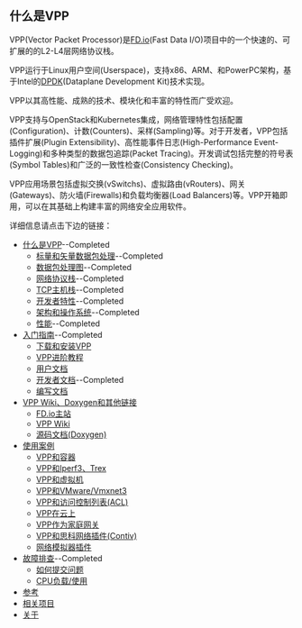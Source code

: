 ## 什么是VPP
VPP(Vector Packet Processor)是[FD.io](https://fd.io/)(Fast Data I/O)项目中的一个快速的、可扩展的的L2-L4层网络协议栈。

VPP运行于Linux用户空间(Userspace)，支持x86、ARM、和PowerPC架构，基于Intel的[DPDK](https://www.dpdk.org/)(Dataplane Development Kit)技术实现。

VPP以其高性能、成熟的技术、模块化和丰富的特性而广受欢迎。

VPP支持与OpenStack和Kubernetes集成，网络管理特性包括配置(Configuration)、计数(Counters)、采样(Sampling)等。对于开发者，VPP包括插件扩展(Plugin Extensibility)、高性能事件日志(High-Performance Event-Logging)和多种类型的数据包追踪(Packet Tracing)。开发调试包括完整的符号表(Symbol Tables)和广泛的一致性检查(Consistency Checking)。

VPP应用场景包括虚拟交换(vSwitchs)、虚拟路由(vRouters)、网关(Gateways)、防火墙(Firewalls)和负载均衡器(Load Balancers)等。VPP开箱即用，可以在其基础上构建丰富的网络安全应用软件。

详细信息请点击下边的链接：
* [什么是VPP](https://github.com/penybai/vpp-docs)--Completed
  - [标量和矢量数据包处理](https://github.com/penybai/vpp-docs/blob/master/The-Vector-Packet-Processor/Scalar-vs-Vector-packet-processing.md)--Completed
  - [数据包处理图](https://github.com/penybai/vpp-docs/blob/master/The-Vector-Packet-Processor/The-Packet-Processing-Graph.md)--Completed
  - [网络协议栈](https://github.com/penybai/vpp-docs/blob/master/The-Vector-Packet-Processor/Network-Stack.md)--Completed
  - [TCP主机栈](https://github.com/penybai/vpp-docs/blob/master/The-Vector-Packet-Processor/TCP-Host-Stack.md)--Completed
  - [开发者特性](https://github.com/penybai/vpp-docs/blob/master/The-Vector-Packet-Processor/Features-for-Developers.md)--Completed
  - [架构和操作系统](https://github.com/penybai/vpp-docs/blob/master/The-Vector-Packet-Processor/Architectures-and-Operating-Systems.md)--Completed
  - [性能](https://github.com/penybai/vpp-docs/blob/master/The-Vector-Packet-Processor/Performance.md)--Completed
* [入门指南](https://github.com/penybai/vpp-docs/blob/master/Getting-Started/Getting-Started.md)--Completed
  - [下载和安装VPP](https://github.com/penybai/vpp-docs/blob/master/Getting-Started/Downloading-and-Installing-VPP/Downloading-and-Installing-VPP.md)
  - [VPP进阶教程](https://github.com/penybai/vpp-docs/blob/master/Getting-Started/Porgressive-VPP-Tutorial/Porgressive-VPP-Tutorial.md)
  - [用户文档](https://github.com/penybai/vpp-docs/blob/master/Getting-Started/For-Users/For-Users.md)
  - [开发者文档](https://github.com/penybai/vpp-docs/blob/master/Getting-Started/For-Developers/For-Developers.md)--Completed
  - [编写文档](https://github.com/penybai/vpp-docs/blob/master/Getting-Started/Writting-Documents/Writting-Documents.md)
* [VPP Wiki、Doxygen和其他链接](https://github.com/penybai/vpp-docs/blob/master/VPP-Wiki-Doxygen-and-Other-Links.md)
  - [FD.io主站](https://github.com/penybai/vpp-docs/blob/master/FD_io-Main-Site.md)
  - [VPP Wiki](https://github.com/penybai/vpp-docs/blob/master/VPP-Wiki.md)
  - [源码文档(Doxygen)](https://github.com/penybai/vpp-docs/blob/master/Source-code-Documents-doxygen.md)
* [使用案例](https://github.com/penybai/vpp-docs/blob/master/Use-Cases.md)
  - [VPP和容器](https://github.com/penybai/vpp-docs/blob/master/VPP-with-Containers.md)
  - [VPP和Iperf3、Trex](https://github.com/penybai/vpp-docs/blob/master/VPP-with-Iperf3-and-Trex.md)
  - [VPP和虚拟机](https://github.com/penybai/vpp-docs/blob/master/FD_io-VPP-with-Virutal-Machines.md)
  - [VPP和VMware/Vmxnet3](https://github.com/penybai/vpp-docs/blob/master/VPP-with-WMware-Vmxnet3.md)
  - [VPP和访问控制列表(ACL)](https://github.com/penybai/vpp-docs/blob/master/Access-Control-List-with-FD_io-VPP.md)
  - [VPP在云上](https://github.com/penybai/vpp-docs/blob/master/VPP-inside-the-Cloud.md)
  - [VPP作为家庭网关](https://github.com/penybai/vpp-docs/blob/master/Using-VPP-as-a-Home-Gateway.md)
  - [VPP和思科网络插件(Contiv)](https://github.com/penybai/vpp-docs/blob/master/Contiv-VPP.md)
  - [网络模拟器插件](https://github.com/penybai/vpp-docs/blob/master/Network-Simulator-Plugin.md)
* [故障排查](https://github.com/penybai/vpp-docs/blob/master/Troubleshooting/Troubleshooting.md)--Completed
  - [如何提交问题](https://github.com/penybai/vpp-docs/blob/master/How-to-Report-an-Issue.md)
  - [CPU负载/使用](https://github.com/penybai/vpp-docs/blob/master/CPU-Load-Usage.md)
* [参考](https://github.com/penybai/vpp-docs/blob/master/Reference.md)
* [相关项目](https://github.com/penybai/vpp-docs/blob/master/Related-Projects.md)
* [关于](https://github.com/penybai/vpp-docs/blob/master/About.md)